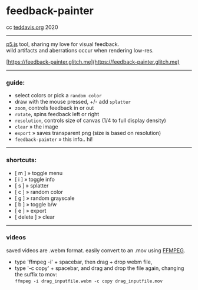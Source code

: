 # feedback-painter
cc [teddavis.org](https://teddavis.org) 2020

-----
[p5.js](https://p5js.org) tool, sharing my love for visual feedback.  
wild artifacts and aberrations occur when rendering low-res.  

[https://feedback-painter.glitch.me](https://feedback-painter.glitch.me)

----
### guide:  
- select colors or pick a `random color`  
- draw with the mouse pressed, +/- add `splatter`  
- `zoom`, controls feedback in or out  
- `rotate`, spins feedback left or right  
- `resolution`, controls size of canvas (1/4 to full display density)  
- `clear` » the image  
- `export` » saves transparent png (size is based on resolution)  
- `feedback-painter` » this info.. hi!

----
### shortcuts:  
- [ m ] » toggle menu  
- [ i ] » toggle info  
- [ s ] » splatter  
- [ c ] » random color  
- [ g ] » random grayscale  
- [ b ] » toggle b/w  
- [ e ] » export  
- [ delete ] » clear  

-----
### videos
saved videos are .webm format. easily convert to an .mov using [FFMPEG](https://ffd8.github.io/cli-for-artists-and-designers/).  
- type 'ffmpeg -i' + spacebar, then drag + drop  webm file,   
- type '-c copy' + spacebar, and drag and drop the file again, changing the suffix to mov:  
`ffmpeg -i drag_inputfile.webm -c copy drag_inputfile.mov`